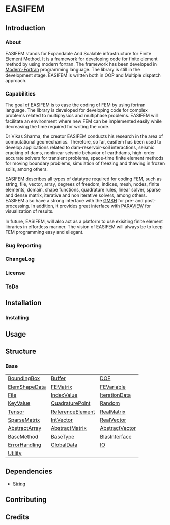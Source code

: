# EASIFEM

## Introduction

### About

EASIFEM stands for Expandable And Scalable infrastructure for Finite Element Method. It is a framework for developing code for finite element method by using modern fortran. The framework has been developed in [Modern-Fortran](https://fortran-lang.org/) programming language. The library is still in the development stage. EASIFEM is written both in OOP and Multiple dispatch approach.

### Capabilities

The goal of EASIFEM is to ease the coding of FEM by using fortran language. The library is developed for developing code for complex problems related to multiphysics and multiphase problems. EASIFEM will facilitate an environment where new FEM can be implemented easily while decreasing the time required for writing the code.

Dr Vikas Sharma, the creator EASIFEM conducts his research in the area of computational geomechanics. Therefore, so far, easifem has been used to develop applications related to dam-reservoir-soil interactions, seismic cracking of dams, nonlinear seismic behavior of earthdams, high-order accurate solvers for transient problems, space-time finite element methods for moving boundary problems, simulation of freezing and thawing in frozen soils, among others.

EASIFEM describes all types of datatype required for coding FEM, such as string, file, vector, array, degrees of freedom, indices, mesh, nodes, finite elements, domain, shape functions, quadrature rules, linear solver, sparse and dense matrix, iterative and non iterative solvers, among others. EASIFEM also have a strong interface with the [GMSH](https://gmsh.info/) for pre- and post- processing. In addition, it provides great interface with [PARAVIEW](https://www.paraview.org/) for visualization of results.

In future, EASIFEM, will also act as a platform to use exisiting finite element libraries in effortless manner. The vision of EASIFEM will always be  to keep  FEM programming easy and ellegant.

### Bug Reporting

### ChangeLog

### License

### ToDo

## Installation

### Installing

## Usage

## Structure

### Base

| | | |
 --- | --- | --- |
[BoundingBox](./pages/BoundingBox.md) | [Buffer](#) | [DOF](#)
[ElemShapeData](#) | [FEMatrix](#) | [FEVariable](#)
[File](#) | [IndexValue](#) | [IterationData](#)
[KeyValue](#) | [QuadraturePoint](#) | [Random](#)
[Tensor](#) | [ReferenceElement](#) | [RealMatrix](#)
[SparseMatrix](#) | [IntVector](#) | [RealVector](#)
[AbstractArray](#) | [AbstractMatrix](#) | [AbstractVector](#)
[BaseMethod](#) | [BaseType](#) | [BlasInterface](#)
[ErrorHandling](#) | [GlobalData](#) | [IO](#)
[Utility](#) | |

## Dependencies

- [String](./pages/String.md)

## Contributing

## Credits